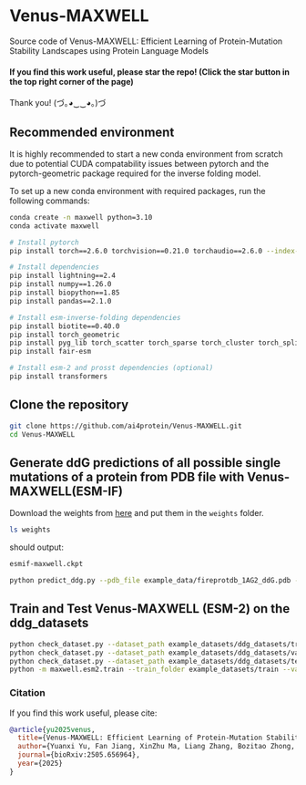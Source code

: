 # Venus-MAXWELL
Source code of Venus-MAXWELL: Efficient Learning of Protein-Mutation Stability Landscapes using Protein Language Models

#### If you find this work useful, please star the repo! (Click the star button in the top right corner of the page)
Thank you! (づ｡◕‿‿◕｡)づ

## Recommended environment
It is highly recommended to start a new conda environment from scratch due to potential CUDA compatability issues between pytorch and the pytorch-geometric package required for the inverse folding model.

To set up a new conda environment with required packages, run the following commands:

```bash
conda create -n maxwell python=3.10
conda activate maxwell

# Install pytorch
pip install torch==2.6.0 torchvision==0.21.0 torchaudio==2.6.0 --index-url https://download.pytorch.org/whl/cu118

# Install dependencies
pip install lightning==2.4
pip install numpy==1.26.0
pip install biopython==1.85
pip install pandas==2.1.0

# Install esm-inverse-folding dependencies
pip install biotite==0.40.0
pip install torch_geometric
pip install pyg_lib torch_scatter torch_sparse torch_cluster torch_spline_conv -f https://data.pyg.org/whl/torch-2.6.0+cu118.html
pip install fair-esm

# Install esm-2 and prosst dependencies (optional)
pip install transformers
```

## Clone the repository
```bash
git clone https://github.com/ai4protein/Venus-MAXWELL.git
cd Venus-MAXWELL
```

## Generate ddG predictions of all possible single mutations of a protein from PDB file with Venus-MAXWELL(ESM-IF)

Download the weights from [here](https://drive.google.com/file/d/1kB1IweY43yNLoIkOovS7GezXS-3Ro0eA/view?usp=drive_link) and put them in the `weights` folder.
```bash
ls weights
```
should output:
```bash
esmif-maxwell.ckpt
```

```bash
python predict_ddg.py --pdb_file example_data/fireprotdb_1AG2_ddG.pdb --ckpt_path weights/esmif-maxwell.ckpt --output_file example_data/fireprotdb_1AG2_ddG.csv --device cpu
```

## Train and Test Venus-MAXWELL (ESM-2) on the ddg_datasets
```bash
python check_dataset.py --dataset_path example_datasets/ddg_datasets/train
python check_dataset.py --dataset_path example_datasets/ddg_datasets/valid
python check_dataset.py --dataset_path example_datasets/ddg_datasets/test
python -m maxwell.esm2.train --train_folder example_datasets/train --valid_folder example_datasets/valid --test_folder example_datasets/test
```

### Citation
If you find this work useful, please cite:
```bibtex
@article{yu2025venus,
  title={Venus-MAXWELL: Efficient Learning of Protein-Mutation Stability Landscapes using Protein Language Models},
  author={Yuanxi Yu, Fan Jiang, XinZhu Ma, Liang Zhang, Bozitao Zhong, Wanli Ouyang, Guisheng Fan, Huiqun Yu, Liang Hong, and Mingchen Li},
  journal={bioRxiv:2505.656964},
  year={2025}
}
```
